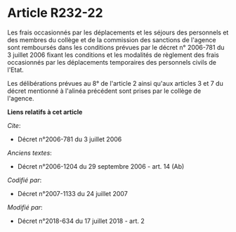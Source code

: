 # Article R232-22

Les frais occasionnés par les déplacements et les séjours des personnels et des membres du collège et de la commission des
sanctions de l'agence sont remboursés dans les conditions prévues par le décret n° 2006-781 du 3 juillet 2006 fixant les
conditions et les modalités de règlement des frais occasionnés par les déplacements temporaires des personnels civils de
l'Etat.

Les délibérations prévues au 8° de l'article 2 ainsi qu'aux articles 3 et 7 du décret mentionné à l'alinéa précédent sont
prises par le collège de l'agence.

**Liens relatifs à cet article**

_Cite_:

  - Décret n°2006-781 du 3 juillet 2006

_Anciens textes_:

  - Décret n°2006-1204 du 29 septembre 2006 - art. 14 (Ab)

_Codifié par_:

  - Décret n°2007-1133 du 24 juillet 2007

_Modifié par_:

  - Décret n°2018-634 du 17 juillet 2018 - art. 2
